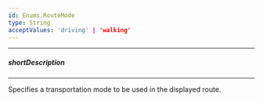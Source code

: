 ```yaml
---
id: Enums.RouteMode
type: String
acceptValues: 'driving' | 'walking'
---
```

---
##### shortDescription
<!-- Description goes here -->

---
<!-- Description goes here -->
Specifies a transportation mode to be used in the displayed route.